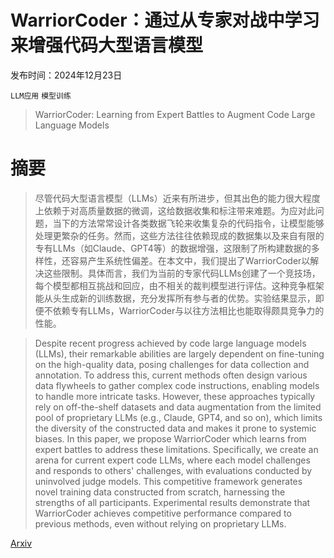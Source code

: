 # WarriorCoder：通过从专家对战中学习来增强代码大型语言模型

发布时间：2024年12月23日

`LLM应用` `模型训练`

> WarriorCoder: Learning from Expert Battles to Augment Code Large Language Models

# 摘要

> 尽管代码大型语言模型（LLMs）近来有所进步，但其出色的能力很大程度上依赖于对高质量数据的微调，这给数据收集和标注带来难题。为应对此问题，当下的方法常常设计各类数据飞轮来收集复杂的代码指令，让模型能够处理更繁杂的任务。然而，这些方法往往依赖现成的数据集以及来自有限的专有LLMs（如Claude、GPT4等）的数据增强，这限制了所构建数据的多样性，还容易产生系统性偏差。在本文中，我们提出了WarriorCoder以解决这些限制。具体而言，我们为当前的专家代码LLMs创建了一个竞技场，每个模型都相互挑战和回应，由不相关的裁判模型进行评估。这种竞争框架能从头生成新的训练数据，充分发挥所有参与者的优势。实验结果显示，即便不依赖专有LLMs，WarriorCoder与以往方法相比也能取得颇具竞争力的性能。

> Despite recent progress achieved by code large language models (LLMs), their remarkable abilities are largely dependent on fine-tuning on the high-quality data, posing challenges for data collection and annotation. To address this, current methods often design various data flywheels to gather complex code instructions, enabling models to handle more intricate tasks. However, these approaches typically rely on off-the-shelf datasets and data augmentation from the limited pool of proprietary LLMs (e.g., Claude, GPT4, and so on), which limits the diversity of the constructed data and makes it prone to systemic biases. In this paper, we propose WarriorCoder which learns from expert battles to address these limitations. Specifically, we create an arena for current expert code LLMs, where each model challenges and responds to others' challenges, with evaluations conducted by uninvolved judge models. This competitive framework generates novel training data constructed from scratch, harnessing the strengths of all participants. Experimental results demonstrate that WarriorCoder achieves competitive performance compared to previous methods, even without relying on proprietary LLMs.

[Arxiv](https://arxiv.org/abs/2412.17395)
